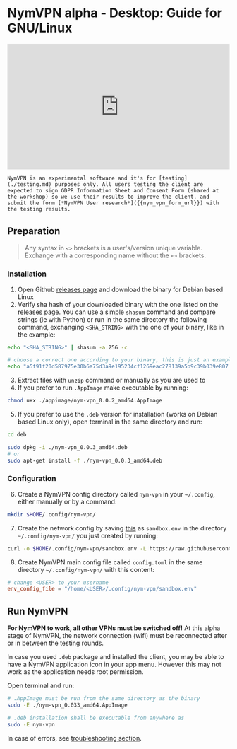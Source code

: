 # NymVPN alpha - Desktop: Guide for GNU/Linux

<div style="padding:56.25% 0 0 0;position:relative;"><iframe src="https://player.vimeo.com/video/908221306?h=404b2bbdc8" style="position:absolute;top:0;left:0;width:100%;height:100%;" frameborder="0" allow="autoplay; fullscreen; picture-in-picture" allowfullscreen></iframe></div><script src="https://player.vimeo.com/api/player.js"></script>

```admonish info
NymVPN is an experimental software and it's for [testing](./testing.md) purposes only. All users testing the client are expected to sign GDPR Information Sheet and Consent Form (shared at the workshop) so we use their results to improve the client, and submit the form [*NymVPN User research*]({{nym_vpn_form_url}}) with the testing results.
```

## Preparation

> Any syntax in `<>` brackets is a user's/version unique variable. Exchange with a corresponding name without the `<>` brackets.

### Installation

1. Open Github [releases page]({{nym_vpn_latest_binary_url}}) and download the binary for Debian based Linux
2. Verify sha hash of your downloaded binary with the one listed on the [releases page]({{nym_vpn_latest_binary_url}}). You can use a simple `shasum` command and compare strings (ie with Python) or run in the same directory the following command, exchanging `<SHA_STRING>` with the one of your binary, like in the example:
```sh
echo "<SHA_STRING>" | shasum -a 256 -c

# choose a correct one according to your binary, this is just an example
echo "a5f91f20d587975e30b6a75d3a9e195234cf1269eac278139a5b9c39b039e807  nym-vpn-desktop_0.0.3_ubuntu-22.04_x86_64.zip" | shasum -a 256 -c
```
3. Extract files with `unzip` command or manually as you are used to
4. If you prefer to run `.AppImage` make executable by running:
```sh
chmod u+x ./appimage/nym-vpn_0.0.2_amd64.AppImage
```
5. If you prefer to use the `.deb` version for installation (works on Debian based Linux only), open terminal in the same directory and run:
```sh
cd deb

sudo dpkg -i ./nym-vpn_0.0.3_amd64.deb
# or
sudo apt-get install -f ./nym-vpn_0.0.3_amd64.deb
```

### Configuration

6. Create a NymVPN config directory called `nym-vpn` in your `~/.config`, either manually or by a command:
```sh
mkdir $HOME/.config/nym-vpn/
```
7. Create the network config by saving [this](https://raw.githubusercontent.com/nymtech/nym/develop/envs/sandbox.env) as `sandbox.env` in the directory `~/.config/nym-vpn/` you just created by running:
```sh
curl -o $HOME/.config/nym-vpn/sandbox.env -L https://raw.githubusercontent.com/nymtech/nym/develop/envs/sandbox.env
```

8. Create NymVPN main config file called `config.toml` in the same directory `~/.config/nym-vpn/` with this content:
```toml
# change <USER> to your username
env_config_file = "/home/<USER>/.config/nym-vpn/sandbox.env"
```

## Run NymVPN

**For NymVPN to work, all other VPNs must be switched off!** At this alpha stage of NymVPN, the network connection (wifi) must be reconnected after or in between the testing rounds.

In case you used `.deb` package and installed the client, you may be able to have a NymVPN application icon in your app menu. However this may not work as the application needs root permission.

Open terminal and run:

```sh
# .AppImage must be run from the same directory as the binary
sudo -E ./nym-vpn_0.033_amd64.AppImage

# .deb installation shall be executable from anywhere as
sudo -E nym-vpn
```

In case of errors, see [troubleshooting section](troubleshooting.md).
